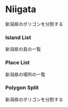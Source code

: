 Niigata
===============

新潟県のポリゴンを分割する

### Island List

新潟県の島の一覧

### Place List

新潟県の場所の一覧

### Polygon Split

新潟県のポリゴンを分割する
